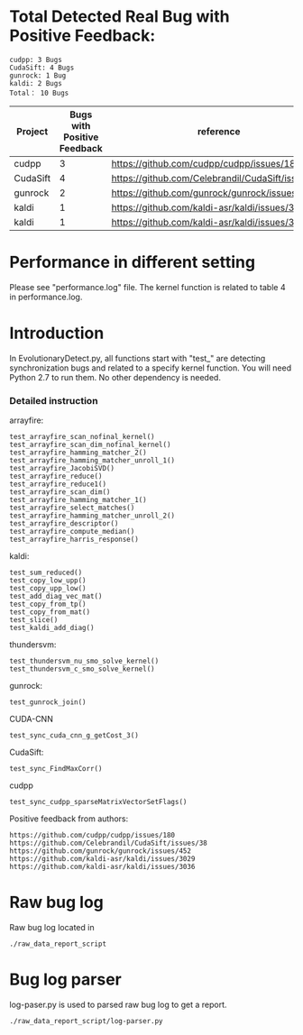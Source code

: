 # **Total Detected Real Bug with Positive Feedback**:
```
cudpp: 3 Bugs
CudaSift: 4 Bugs
gunrock: 1 Bug
kaldi: 2 Bugs
Total： 10 Bugs
```

| Project       | Bugs with Positive Feedback | reference                                       |
| ------------- | --------------------------- | ----------------------------------------------- |
| cudpp         | 3                           |https://github.com/cudpp/cudpp/issues/180        |
| CudaSift      | 4                           |https://github.com/Celebrandil/CudaSift/issues/38|
| gunrock       | 2                           |https://github.com/gunrock/gunrock/issues/452    |
| kaldi         | 1                           |https://github.com/kaldi-asr/kaldi/issues/3029   |
| kaldi         | 1                           |https://github.com/kaldi-asr/kaldi/issues/3036   | 

# Performance in different setting
Please see "performance.log" file. 
The kernel function is related to table 4 in performance.log.

# Introduction
In EvolutionaryDetect.py, all functions start with "test_" are detecting synchronization bugs and related to a specify kernel function. You will need Python 2.7 to run them. No other dependency is needed.

### Detailed instruction
arrayfire:
```
test_arrayfire_scan_nofinal_kernel()
test_arrayfire_scan_dim_nofinal_kernel()
test_arrayfire_hamming_matcher_2()
test_arrayfire_hamming_matcher_unroll_1()
test_arrayfire_JacobiSVD()
test_arrayfire_reduce()
test_arrayfire_reduce1()
test_arrayfire_scan_dim()
test_arrayfire_hamming_matcher_1()
test_arrayfire_select_matches()
test_arrayfire_hamming_matcher_unroll_2()
test_arrayfire_descriptor()
test_arrayfire_compute_median()
test_arrayfire_harris_response()
```
kaldi:
```
test_sum_reduced()
test_copy_low_upp()
test_copy_upp_low()
test_add_diag_vec_mat()
test_copy_from_tp()
test_copy_from_mat()
test_slice()
test_kaldi_add_diag()
```

thundersvm:
```
test_thundersvm_nu_smo_solve_kernel()
test_thundersvm_c_smo_solve_kernel()
```

gunrock:
```
test_gunrock_join()
```

CUDA-CNN
```
test_sync_cuda_cnn_g_getCost_3()
```

CudaSift:
```
test_sync_FindMaxCorr()
```

cudpp
```
test_sync_cudpp_sparseMatrixVectorSetFlags()
```


Positive feedback from authors:
```
https://github.com/cudpp/cudpp/issues/180
https://github.com/Celebrandil/CudaSift/issues/38
https://github.com/gunrock/gunrock/issues/452
https://github.com/kaldi-asr/kaldi/issues/3029
https://github.com/kaldi-asr/kaldi/issues/3036
```

# Raw bug log
Raw bug log located in
```
./raw_data_report_script
```

# Bug log parser
log-paser.py is used to parsed raw bug log to get a report.
```
./raw_data_report_script/log-parser.py
```


